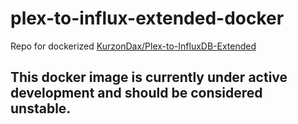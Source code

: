 # plex-to-influx-extended-docker
Repo for dockerized [KurzonDax/Plex-to-InfluxDB-Extended](https://github.com/KurzonDax/Plex-to-InfluxDB-Extended.git)

## This docker image is currently under active development and should be considered unstable.
